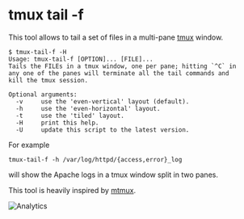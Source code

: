 # tmux tail -f

This tool allows to tail a set of files in a multi-pane
[tmux](http://tmux.sourceforge.net/) window.

```
$ tmux-tail-f -H
Usage: tmux-tail-f [OPTION]... [FILE]...
Tails the FILEs in a tmux window, one per pane; hitting `^C` in
any one of the panes will terminate all the tail commands and
kill the tmux session.

Optional arguments:
  -v     use the 'even-vertical' layout (default).
  -h     use the 'even-horizontal' layout.
  -t     use the 'tiled' layout.
  -H     print this help.
  -U     update this script to the latest version.
```

For example

```
tmux-tail-f -h /var/log/httpd/{access,error}_log
```

will show the Apache logs in a tmux window split in two panes.

This tool is heavily inspired by [mtmux](https://github.com/wbond/mtmux).

![Analytics](https://ga-beacon.appspot.com/UA-377250-20/tmux-tail-f?pixel)
